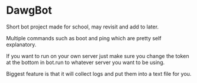 # DawgBot
Short bot project made for school, may revisit and add to later.

Multiple commands such as boot and ping which are pretty self explanatory.

If you want to run on your own server just make sure you change the token at the bottom in bot.run to whatever server you want to be using.

Biggest feature is that it will collect logs and put them into a text file for you.

